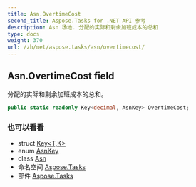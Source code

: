 ```yaml
---
title: Asn.OvertimeCost
second_title: Aspose.Tasks for .NET API 参考
description: Asn 场地. 分配的实际和剩余加班成本的总和
type: docs
weight: 370
url: /zh/net/aspose.tasks/asn/overtimecost/
---
```

## Asn.OvertimeCost field

分配的实际和剩余加班成本的总和。

```csharp
public static readonly Key<decimal, AsnKey> OvertimeCost;
```

### 也可以看看

* struct [Key&lt;T,K&gt;](../../key-2/)
* enum [AsnKey](../../asnkey/)
* class [Asn](../)
* 命名空间 [Aspose.Tasks](../../asn/)
* 部件 [Aspose.Tasks](../../../)


